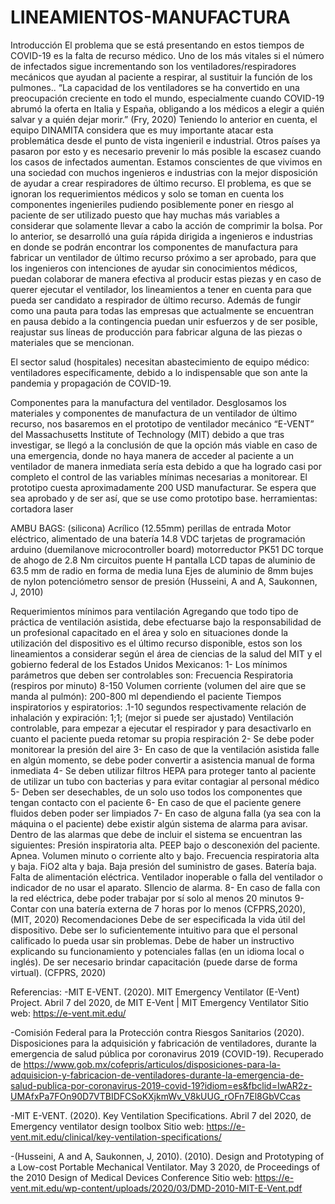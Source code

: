# LINEAMIENTOS-MANUFACTURA
Introducción
El problema que se está presentando en estos tiempos de COVID-19 es la falta de recurso médico. Uno de los más vitales si el número de infectados sigue incrementando son los ventiladores/respiradores mecánicos que ayudan al paciente a respirar, al sustituir la función de los pulmones.. 
“La capacidad de los ventiladores se ha convertido en una preocupación creciente en todo el mundo, especialmente cuando COVID-19 abrumó la oferta en Italia y España, obligando a los médicos a elegir a quién salvar y a quién dejar morir.” (Fry, 2020)
Teniendo lo anterior en cuenta, el equipo DINAMITA considera que es muy importante atacar esta problemática desde el punto de vista ingenieril e industrial. Otros países ya pasaron por esto y es necesario prevenir lo más posible la escasez cuando los casos de infectados aumentan. Estamos conscientes de que vivimos en una sociedad con muchos ingenieros e industrias con la mejor disposición de ayudar a crear respiradores de último recurso. El problema, es que se ignoran los requerimientos médicos y solo se toman en cuenta los componentes ingenieriles pudiendo posiblemente poner en riesgo al paciente de ser utilizado puesto que hay muchas más variables a considerar que solamente llevar a cabo la acción de comprimir la bolsa.
Por lo anterior, se desarrolló una guía rápida dirigida a ingenieros e industrias en donde se podrán encontrar los componentes de manufactura para fabricar un ventilador de último recurso próximo a ser aprobado, para que los ingenieros con intenciones de ayudar sin conocimientos médicos, puedan colaborar de manera efectiva al producir estas piezas y en caso de querer ejecutar el ventilador, los lineamientos a tener en cuenta para que pueda ser candidato a respirador de último recurso. Además de fungir como una pauta para todas las empresas que actualmente se encuentran en pausa debido a la contingencia puedan unir esfuerzos y de ser posible, reajustar sus líneas de producción para fabricar alguna de las piezas o materiales que se mencionan.

El sector salud (hospitales) necesitan abastecimiento de equipo médico: ventiladores específicamente, debido a lo indispensable que son ante la pandemia y propagación de COVID-19.

Componentes para la manufactura del ventilador.
Desglosamos los materiales y componentes de manufactura de un ventilador de último recurso, nos basaremos en el prototipo de ventilador mecánico “E-VENT” del Massachusetts Institute of Technology (MIT) debido a que tras investigar, se llegó a la conclusión de que la opción más viable en caso de una emergencia, donde no haya manera de acceder al paciente a un ventilador de manera inmediata sería esta debido a que ha logrado casi por completo el control de las variables mínimas necesarias a monitorear. El prototipo cuesta aproximadamente 200 USD manufacturar. Se espera que sea aprobado y de ser así, que se use como prototipo base.
herramientas: cortadora laser

AMBU BAGS: (silicona)
Acrílico  (12.55mm) 
perillas de entrada
Motor eléctrico, alimentado de una batería 14.8 VDC
tarjetas de programación arduino (duemilanove microcontroller board)
motorreductor PK51 DC
torque de ahogo de 2.8 Nm
circuitos puente H 
pantalla LCD 
tapas de aluminio de 63.5 mm de radio en forma de media luna 
Ejes de aluminio de 8mm 
bujes de nylon
potenciómetro 
sensor de presión 
(Husseini, A and A, Saukonnen, J, 2010)


Requerimientos mínimos para ventilación
Agregando que todo tipo de práctica de ventilación asistida, debe efectuarse bajo la responsabilidad de un profesional capacitado en el área y solo en situaciones donde la utilización del dispositivo es el último recurso disponible, estos son los lineamientos a considerar según el área de ciencias de la salud del MIT y el gobierno federal de los Estados Unidos Mexicanos:
1- Los mínimos parámetros que deben ser controlables son:
 Frecuencia Respiratoria (respiros por minuto) 8-150
Volumen corriente (volumen del aire que se manda al pulmón): 200-800 ml dependiendo el paciente
Tiempos inspiratorios y espiratorios: .1-10 segundos respectivamente 
relación de inhalación y expiración: 1;1; (mejor si puede ser ajustado)
Ventilación controlable, para empezar a ejecutar el respirador y para desactivarlo en cuanto el paciente pueda retomar su propia respiración
2- Se debe poder monitorear la presión del aire
3- En caso de que la ventilación asistida falle en algún momento, se debe poder convertir a asistencia manual de forma inmediata
4- Se deben utilizar filtros HEPA para proteger tanto al paciente de utilizar un tubo con bacterias y para evitar contagiar al personal médico
5- Deben ser desechables, de un solo uso todos los componentes que tengan contacto con el paciente
6- En caso de que el paciente genere fluidos deben poder ser limpiados 
7- En caso de alguna falla (ya sea con la máquina o el paciente) debe existir algún sistema de alarma para avisar.
Dentro de las alarmas que debe de incluir el sistema se encuentran las siguientes:
Presión inspiratoria alta.
PEEP bajo o desconexión del paciente.
Apnea.
Volumen minuto o corriente alto y bajo.
Frecuencia respiratoria alta y baja.
FiO2 alta y baja.
Baja presión del suministro de gases.
Batería baja.
Falta de alimentación eléctrica.
Ventilador inoperable o falla del ventilador o indicador de no usar el aparato.
SIlencio de alarma.
8- En caso de falla con la red eléctrica, debe poder trabajar por sí solo al menos 20 minutos
9- Contar con una batería externa de 7 horas por lo menos
	(CFPRS,2020), (MIT, 2020)
Recomendaciones
Debe de ser especificada la vida útil del dispositivo.
Debe ser lo suficientemente intuitivo para que el personal calificado lo pueda usar sin problemas. 
Debe de haber un instructivo explicando su funcionamiento y potenciales fallas (en un idioma local o inglés).
De ser necesario brindar capacitación (puede darse de forma virtual). (CFPRS, 2020)

Referencias:
-MIT E-VENT. (2020). MIT Emergency Ventilator (E-Vent) Project. Abril 7 del 2020, de MIT E-Vent | MIT Emergency Ventilator Sitio web: https://e-vent.mit.edu/

-Comisión Federal para la Protección contra Riesgos Sanitarios (2020). Disposiciones para la adquisición y fabricación de ventiladores, durante la emergencia de salud pública por coronavirus 2019 (COVID-19). Recuperado de https://www.gob.mx/cofepris/articulos/disposiciones-para-la-adquisicion-y-fabricacion-de-ventiladores-durante-la-emergencia-de-salud-publica-por-coronavirus-2019-covid-19?idiom=es&fbclid=IwAR2z-UMAfxPa7FOn90D7VTBIDFCSoKXjkmWv_V8kUUG_rOFn7El8GbVCcas

-MIT E-VENT. (2020). Key Ventilation Specifications. Abril 7 del 2020, de Emergency ventilator design toolbox Sitio web: https://e-vent.mit.edu/clinical/key-ventilation-specifications/

-(Husseini, A and A, Saukonnen, J, 2010). (2010). Design and Prototyping of a Low-cost Portable Mechanical Ventilator. May 3 2020, de Proceedings of the 2010 Design of Medical Devices Conference Sitio web: https://e-vent.mit.edu/wp-content/uploads/2020/03/DMD-2010-MIT-E-Vent.pdf
